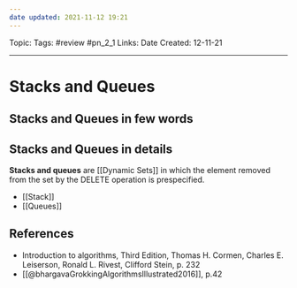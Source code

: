 ```yaml
---
date updated: 2021-11-12 19:21
---
```


Topic:
Tags: #review #pn_2_1
Links:
Date Created: 12-11-21

---

# Stacks and Queues

## Stacks and Queues in few words

## Stacks and Queues in details

**Stacks and queues** are [[Dynamic Sets]] in which the element removed from the set by the DELETE operation is prespecified.

- [[Stack]]
- [[Queues]]

## References

- Introduction to algorithms, Third Edition, Thomas H. Cormen, Charles E. Leiserson, Ronald L. Rivest, Clifford Stein, p. 232
- [[@bhargavaGrokkingAlgorithmsIllustrated2016]], p.42
